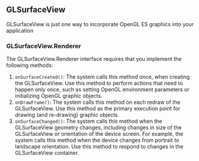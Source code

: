 
## GLSurfaceView

GLSurfaceView is just one way to incorporate OpenGL ES graphics into your application

### GLSurfaceView.Renderer

The GLSurfaceView.Renderer interface requires that you implement the following methods:

1. `onSurfaceCreated()`: The system calls this method once, when creating the GLSurfaceView. Use this method to perform actions that need to happen only once, such as setting OpenGL environment parameters or initializing OpenGL graphic objects.
2. `onDrawFrame()`: The system calls this method on each redraw of the GLSurfaceView. Use this method as the primary execution point for drawing (and re-drawing) graphic objects.
3. `onSurfaceChanged()`: The system calls this method when the GLSurfaceView geometry changes, including changes in size of the GLSurfaceView or orientation of the device screen. For example, the system calls this method when the device changes from portrait to landscape orientation. Use this method to respond to changes in the GLSurfaceView container.
